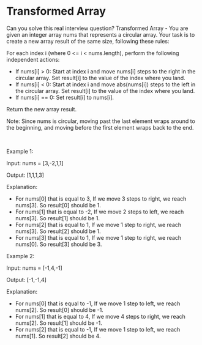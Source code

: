 # Transformed Array

Can you solve this real interview question? Transformed Array - You are given an integer array nums that represents a circular array. Your task is to create a new array result of the same size, following these rules:

For each index i (where 0 <= i < nums.length), perform the following independent actions:
 * If nums[i] > 0: Start at index i and move nums[i] steps to the right in the circular array. Set result[i] to the value of the index where you land.
 * If nums[i] < 0: Start at index i and move abs(nums[i]) steps to the left in the circular array. Set result[i] to the value of the index where you land.
 * If nums[i] == 0: Set result[i] to nums[i].

Return the new array result.

Note: Since nums is circular, moving past the last element wraps around to the beginning, and moving before the first element wraps back to the end.

 

Example 1:

Input: nums = [3,-2,1,1]

Output: [1,1,1,3]

Explanation:

 * For nums[0] that is equal to 3, If we move 3 steps to right, we reach nums[3]. So result[0] should be 1.
 * For nums[1] that is equal to -2, If we move 2 steps to left, we reach nums[3]. So result[1] should be 1.
 * For nums[2] that is equal to 1, If we move 1 step to right, we reach nums[3]. So result[2] should be 1.
 * For nums[3] that is equal to 1, If we move 1 step to right, we reach nums[0]. So result[3] should be 3.

Example 2:

Input: nums = [-1,4,-1]

Output: [-1,-1,4]

Explanation:

 * For nums[0] that is equal to -1, If we move 1 step to left, we reach nums[2]. So result[0] should be -1.
 * For nums[1] that is equal to 4, If we move 4 steps to right, we reach nums[2]. So result[1] should be -1.
 * For nums[2] that is equal to -1, If we move 1 step to left, we reach nums[1]. So result[2] should be 4.